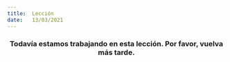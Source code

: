 ```yaml
---
title:  Lección
date:   13/03/2021
---
```


### <center>Todavía estamos trabajando en esta lección. Por favor, vuelva más tarde.</center>